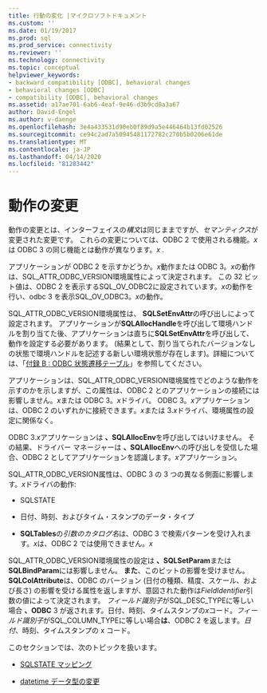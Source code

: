 ```yaml
---
title: 行動の変化 |マイクロソフトドキュメント
ms.custom: ''
ms.date: 01/19/2017
ms.prod: sql
ms.prod_service: connectivity
ms.reviewer: ''
ms.technology: connectivity
ms.topic: conceptual
helpviewer_keywords:
- backward compatibility [ODBC], behavioral changes
- behavioral changes [ODBC]
- compatibility [ODBC], behavioral changes
ms.assetid: a17ae701-6ab6-4eaf-9e46-d3b9cd0a3a67
author: David-Engel
ms.author: v-daenge
ms.openlocfilehash: 3e4a433531d90eb0f89d9a5e446464b13fd02526
ms.sourcegitcommit: ce94c2ad7a50945481172782c270b5b0206e61de
ms.translationtype: MT
ms.contentlocale: ja-JP
ms.lasthandoff: 04/14/2020
ms.locfileid: "81283442"
---
```

# <a name="behavioral-changes"></a>動作の変更
動作の変更とは、インターフェイスの*構文*は同じままですが、*セマンティクス*が変更された変更です。 これらの変更については、ODBC 2 で使用される機能。*x*は ODBC 3 の同じ機能とは動作が異なります。*x .*  
  
 アプリケーションが ODBC 2 を示すかどうか。*x*動作または ODBC 3。*x*の動作は、SQL_ATTR_ODBC_VERSION環境属性によって決定されます。 この 32 ビット値は、ODBC 2 を表示するSQL_OV_ODBC2に設定されています。*x*の動作を行い、odbc 3 を表示SQL_OV_ODBC3。*x*の動作。  
  
 SQL_ATTR_ODBC_VERSION環境属性は、 **SQLSetEnvAttr**の呼び出しによって設定されます。 アプリケーションが**SQLAllocHandle**を呼び出して環境ハンドルを割り当てた後、アプリケーションは直ちに**SQLSetEnvAttr**を呼び出して、動作を設定する必要があります。 (結果として、割り当てられたバージョンなしの状態で環境ハンドルを記述する新しい環境状態が存在します)。詳細については、「[付録 B : ODBC 状態遷移テーブル](../../../odbc/reference/appendixes/appendix-b-odbc-state-transition-tables.md)」を参照してください。  
  
 アプリケーションは、SQL_ATTR_ODBC_VERSION環境属性でどのような動作を示すのかを示しますが、この属性は、ODBC 2 とのアプリケーションの接続には影響しません。*x*または ODBC 3。*x*ドライバ。 ODBC 3。*x*アプリケーションは、ODBC 2 のいずれかに接続できます。*x*または 3.*x*ドライバ、環境属性の設定に関係なく。  
  
 ODBC 3.*x*アプリケーションは **、SQLAllocEnv**を呼び出してはいけません。 その結果、ドライバー マネージャーは **、SQLAllocEnv**への呼び出しを受信した場合、ODBC 2 としてアプリケーションを認識します。*x*アプリケーション。  
  
 SQL_ATTR_ODBC_VERSION属性は、ODBC 3 の 3 つの異なる側面に影響します。*x*ドライバの動作:  
  
-   SQLSTATE  
  
-   日付、時刻、およびタイム・スタンプのデータ・タイプ  
  
-   **SQLTables**の*引数のカタログ名*は、ODBC 3 で検索パターンを受け入れます。*x*は、ODBC 2 では使用できません。*x*  
  
 SQL_ATTR_ODBC_VERSION環境属性の設定は **、SQLSetParam**または**SQLBindParam**には影響しません。 **また**、このビットの影響を受けません。 **SQLColAttribute**は、ODBC のバージョン (日付の種類、精度、スケール、および長さ) の影響を受ける属性を返しますが、意図された動作は*FieldIdentifier*引数の値によって決定されます。 *フィールド識別子*がSQL_DESC_TYPEに等しい場合 **、ODBC** 3 が返されます。日付、時刻、タイムスタンプの*x*コード。*フィールド識別子*がSQL_COLUMN_TYPEに等しい場合**は**、ODBC 2 を返します。*日付*、時刻、タイムスタンプの x コード。  
  
 このセクションでは、次のトピックを扱います。  
  
-   [SQLSTATE マッピング](../../../odbc/reference/develop-app/sqlstate-mappings.md)  
  
-   [datetime データ型の変更](../../../odbc/reference/develop-app/datetime-data-type-changes.md)
